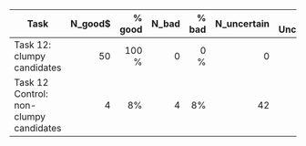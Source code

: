 | Task                                      | N_good$       | % good | N_bad  | % bad | N_uncertain | % Uncertain |
| -----                                     | ------:       |-----:  | ------:|-----: | ------:     |-----:       |
| Task 12: clumpy candidates                | 50            |100 %   | 0      |0 %    | 0           |0 %          | 
| Task 12 Control: non-clumpy candidates    | 4             |8%      | 4      |8%     | 42          |84 %         |
